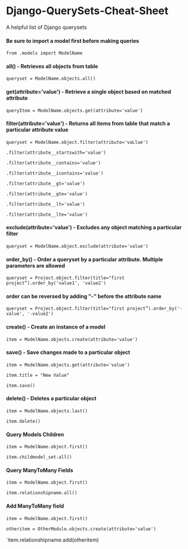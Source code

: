 # Django-QuerySets-Cheat-Sheet
A helpful list of Django querysets


#### Be sure to import a model first before making queries

`from .models import ModelName`


#### all() - Retrieves all objects from table

`queryset = ModelName.objects.all()`


#### get(attribute='value') - Retrieve a single object based on matched attribute

`queryItem = ModelName.objects.get(attribute='value')`


#### filter(attribute='value') - Returns all items from table that match a particular attribute value

`queryset = ModelName.object.filter(attribute='vaLlue')`

`.filter(attribute__startswith='value')`

`.filter(attribute__contains='value')`

`.filter(attribute__icontains='value')`

`.filter(attribute__gt='value')`

`.filter(attribute__gte='value')`

`.filter(attribute__lt='value')`

`.filter(attribute__lte='value')`


#### exclude(attribute='value') - Excludes any object matching a particular filter

`queryset = ModelName.object.exclude(attribute='value')`


#### order_by() - Order a queryset by a particular attribute. Multiple parameters are allowed

`queryset = Project.object.filter(title="first project”).order_by('value1', 'value2')`


#### order can be reversed by adding "-" before the attribute name

`queryset = Project.object.filter(title="first project”).order_by('-value', '-value2')`


#### create() - Create an instance of a model

`item = ModelName.objects.create(attribute='value')`


#### save() - Save changes made to a particular object

`item = ModelName.objects.get(attribute='value')`

`item.title = "New Value"`

`item.save()`


#### delete() - Deletes a particular object

`item = ModelName.objects.last()`

`item.delete()`


#### Query Models Children

`item = ModelName.object.first()`

`item.childmodel_set.all()`


#### Query ManyToMany Fields

`item = ModelName.object.first()`

`item.relationshipname.all()`


#### Add ManyToMany field

`item = ModelName.object.first()`

`otheritem = OtherModule.objects.create(attribute='value')`

`item.relationshipname.add(otheritem)
